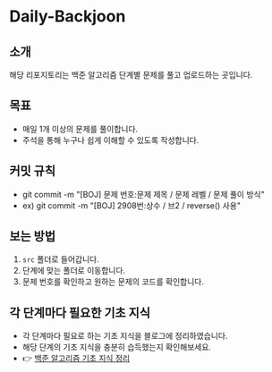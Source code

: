 # Daily-Backjoon

## 소개
해당 리포지토리는 백준 알고리즘 단계별 문제를 풀고 업로드하는 곳입니다.

## 목표
- 매일 1개 이상의 문제를 풀이합니다.  
- 주석을 통해 누구나 쉽게 이해할 수 있도록 작성합니다.

## 커밋 규칙
- git commit -m "[BOJ] 문제 번호:문제 제목 / 문제 레벨 / 문제 풀이 방식"
- ex) git commit -m "[BOJ] 2908번:상수 / 브2 / reverse() 사용"

## 보는 방법
1. `src` 폴더로 들어갑니다.  
2. 단계에 맞는 폴더로 이동합니다.  
3. 문제 번호를 확인하고 원하는 문제의 코드를 확인합니다. 

## 각 단계마다 필요한 기초 지식 
- 각 단계마다 필요로 하는 기초 지식을 블로그에 정리하였습니다.  
- 해당 단계의 기초 지식을 충분히 습득했는지 확인해보세요.  
- 👉 [백준 알고리즘 기초 지식 정리](https://orendir.tistory.com/category/%EB%B0%B1%EC%A4%80)


